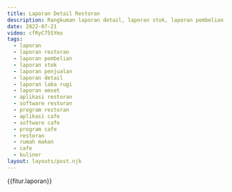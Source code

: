 ```yaml
---
title: Laporan Detail Restoran
description: Rangkuman laporan detail, laporan stok, laporan pembelian, laporan penjualan pos kasir, dan laporan laba rugi income omset.
date: 2022-07-21
video: cfRyC75SYms
tags:
  - laporan
  - laporan restoran
  - laporan pembelian
  - laporan stok
  - laporan penjualan
  - laporan detail
  - laporan laba rugi
  - laporan omset
  - aplikasi restoran
  - software restoran
  - program restoran
  - aplikasi cafe
  - software cafe
  - program cafe
  - restoran
  - rumah makan
  - cafe
  - kuliner
layout: layouts/post.njk
---
```


{{fitur.laporan}}
